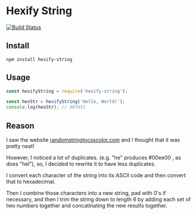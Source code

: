 # Hexify String

[![Build Status](https://travis-ci.org/justinzelinsky/hexify-string.svg?branch=master)](https://travis-ci.org/justinzelinsky/hexify-string)

## Install

```
npm install hexify-string
```

## Usage

```javascript
const hexifyString = require('hexify-string');

const hexStr = hexifyString('Hello, World!');
console.log(hexStr); // 867d11
```

## Reason

I saw the website <a href="http://randomstringtocsscolor.com/">randomstringtocsscolor.com</a> and I thought
that it was pretty neat!

However, I noticed a lot of duplicates. (e.g. "he" produces #00ee00 , as does "hel"), so, I decided
to rewrite it to have less duplicates.

I convert each character of the string into its ASCII code and then convert that to hexadecimal.

Then I combine those characters into a new string, pad with 0's if necessary, and then I trim the string
down to length 6 by adding each set of two numbers together and concatinating the new results together.
